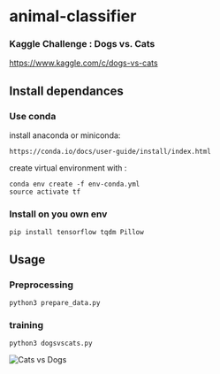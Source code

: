 # animal-classifier

### Kaggle Challenge : Dogs vs. Cats
https://www.kaggle.com/c/dogs-vs-cats

## Install dependances

### Use conda

install anaconda or miniconda:

    https://conda.io/docs/user-guide/install/index.html

create virtual environment with :

    conda env create -f env-conda.yml
    source activate tf

### Install on you own env

    pip install tensorflow tqdm Pillow

## Usage

### Preprocessing
    python3 prepare_data.py

### training
    python3 dogsvscats.py

![Cats vs Dogs](http://mimibuzz.com/plugin/buzz/view/resource/public/img/image/12109/original.jpg)
